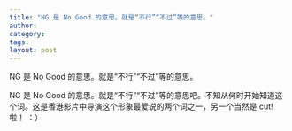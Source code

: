 ```yaml
---
title: "NG 是 No Good 的意思。就是“不行”“不过”等的意思。"
author:
category: 
tags: 
layout: post
---
```

NG 是 No Good 的意思。就是“不行”“不过”等的意思。

NG 是 No Good 的意思。就是“不行”“不过”等的意思吧。不知从何时开始知道这个词。这是香港影片中导演这个形象最爱说的两个词之一，另一个当然是 cut! 啦！ ：）

